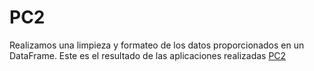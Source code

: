 # PC2
Realizamos una limpieza y formateo de los datos proporcionados en un DataFrame. Este es el resultado de las aplicaciones realizadas [PC2]()
